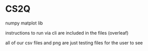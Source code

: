 # CS2Q
numpy 
matplot lib 

instructions to run via cli are included in the files (overleaf) 


all of our csv files and png are just testing files for the user to see 
